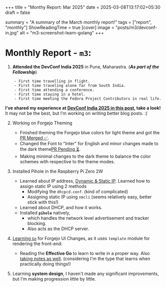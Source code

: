 +++
title = "Monthy Report: Mar 2025"
date = 2025-03-08T13:17:02+05:30
draft = false

summary = "A summary of the March monthly report!"
tags = ["report", "monthly"]
ShowReadingTime = true
[cover]
image = "posts/m3/devconf-in.jpg"
alt = "m3-screenshot-learn-golang"
+++

# Monthly Report - `m3`:
1. **Attended the DevConf India 2025** in Pune, Maharastra. (**_As part of the Fellowship_**)

```
    - First time travelling in flight.
    - First time traveling alone far from South India.
    - First time attending a conference.
    - First time staying in a hotel.
    - First time meeting the Fedora Project Contributors in real life.
```

**I’ve shared my experience at [DevConf India 2025 in this post](../devconf-india-2025/devconf-india-2025.md), take a look!** It may not be the best, but I’m working on writing better blog posts. :)

2. Working on Forgejo Theming
    - Finished theming the Forgejo blue colors for light theme and got the [PR Merged ✅](https://codeberg.org/fedora/forgejo/pulls/12).
    - Changed the Font to "Inter" for English and minor changes made to the dark theme[PR Pending ⏳](https://codeberg.org/fedora/forgejo/pulls/13).
    - Making minimal changes to the dark theme to balance the color schemes with respective to the theme modes.

3. Installed Pihole in the Raspberry Pi Zero 2W
    - Learned about IP address, [Dynamic & Static IP](https://iamyaash.github.io/stashed/posts/static-dynamic-ip/). Learned how to assign static IP using 2 methods
      - Modifying the `dhcpcd.conf`. (kind of complicated)
      - Assigning static IP using `nmcli` (seems relatively easy, better stick with this!)
    - Learned about DHCP, and how it works.
    - Installed **`pihole`** natively, 
        - which handles the network level advertisement and tracker blocking.
        - Also acts as the DHCP server.

4. [Learning `Go`](https://github.com/iamyaash/learn-go) for Forgejo UI Changes, as it uses `template` module for rendering the front-end:
    - Reading the **Effective Go** to learn to write in a proper way. Also [taking notes as well](https://github.com/iamyaash/learn-go/tree/main/effective-go). (considering I'm the type that learns when practically doing things!)

5. Learning **system design**, I haven't made any significant improvements, but I'm making progression little by little.